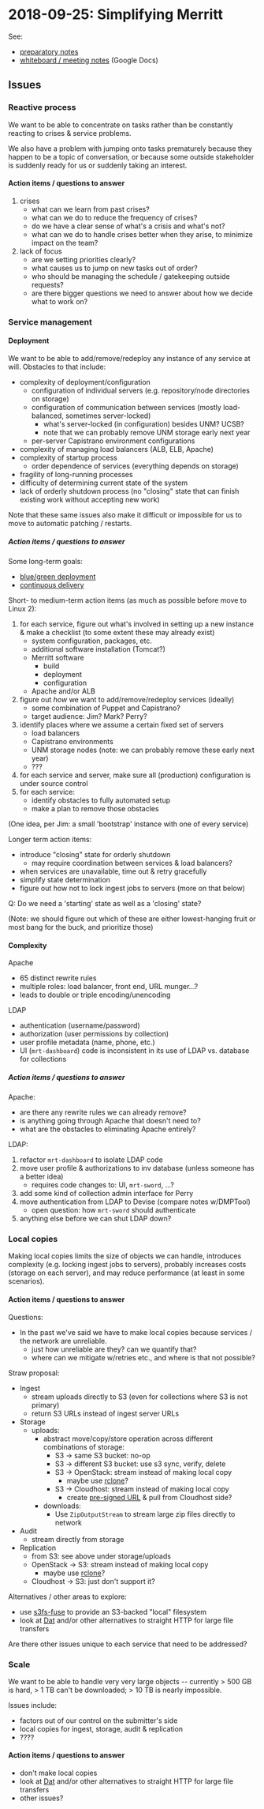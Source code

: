 # 2018-09-25: Simplifying Merritt

See:

- [preparatory notes](2018-09-24-simplifying-merritt-prep.md)
- [whiteboard / meeting notes](https://docs.google.com/document/d/1-45bYKxiyDlJx5LrJIbMdPzPYXX8ALon6sQDVspIJLM/edit) (Google Docs)

## Issues

### Reactive process

We want to be able to concentrate on tasks rather than be constantly
reacting to crises & service problems.

We also have a problem with jumping onto tasks prematurely because
they happen to be a topic of conversation, or because some outside
stakeholder is suddenly ready for us or suddenly taking an interest.

#### Action items / questions to answer

1. crises
   - what can we learn from past crises?
   - what can we do to reduce the frequency of crises?
   - do we have a clear sense of what's a crisis and what's not?
   - what can we do to handle crises better when they arise, to minimize
     impact on the team?
2. lack of focus
   - are we setting priorities clearly?
   - what causes us to jump on new tasks out of order?
   - who should be managing the schedule / gatekeeping outside requests?
   - are there bigger questions we need to answer about how we decide what
     to work on?

### Service management

#### Deployment

We want to be able to add/remove/redeploy any instance of any service at
will. Obstacles to that include:

- complexity of deployment/configuration
  - configuration of individual servers (e.g. repository/node directories on storage)
  - configuration of communication between services (mostly load-balanced, sometimes server-locked)
    - what's server-locked (in configuration) besides UNM? UCSB?
    - note that we can probably remove UNM storage early next year
  - per-server Capistrano environment configurations
- complexity of managing load balancers (ALB, ELB, Apache)
- complexity of startup process
  - order dependence of services (everything depends on storage)
- fragility of long-running processes
- difficulty of determining current state of the system
- lack of orderly shutdown process (no "closing" state that can finish
  existing work without accepting new work)

Note that these same issues also make it difficult or impossible for us to
move to automatic patching / restarts.

##### Action items / questions to answer

Some long-term goals:

- [blue/green deployment](https://martinfowler.com/bliki/BlueGreenDeployment.html)
- [continuous delivery](https://martinfowler.com/bliki/ContinuousDelivery.html)

Short- to medium-term action items (as much as possible before move to Linux 2):

1. for each service, figure out what's involved in setting up a new instance
   & make a checklist (to some extent these may already exist)
   - system configuration, packages, etc.
   - additional software installation (Tomcat?)
   - Merritt software
     - build
     - deployment
     - configuration
   - Apache and/or ALB
2. figure out *how* we want to add/remove/redeploy services (ideally)
   - some combination of Puppet and Capistrano?
   - target audience: Jim? Mark? Perry?
3. identify places where we assume a certain fixed set of servers
   - load balancers
   - Capistrano environments
   - UNM storage nodes (note: we can probably remove these early next year)
   - ???
4. for each service and server, make sure all (production) configuration is
   under source control
5. for each service:
   - identify obstacles to fully automated setup
   - make a plan to remove those obstacles

(One idea, per Jim: a small 'bootstrap' instance with one of every service)

Longer term action items:

- introduce "closing" state for orderly shutdown
  - may require coordination between services & load balancers?
- when services are unavailable, time out & retry gracefully
- simplify state determination
- figure out how not to lock ingest jobs to servers (more on that below)

Q: Do we need a 'starting' state as well as a 'closing' state?

(Note: we should figure out which of these are either lowest-hanging fruit or most
bang for the buck, and prioritize those)

#### Complexity

Apache

- 65 distinct rewrite rules
- multiple roles: load balancer, front end, URL munger...?
- leads to double or triple encoding/unencoding

LDAP

- authentication (username/password)
- authorization (user permissions by collection)
- user profile metadata (name, phone, etc.)
- UI (`mrt-dashboard`) code is inconsistent in its use of LDAP vs. database for collections

##### Action items / questions to answer

Apache:

- are there any rewrite rules we can already remove?
- is anything going through Apache that doesn't need to?
- what are the obstacles to eliminating Apache entirely?

LDAP:

1. refactor `mrt-dashboard` to isolate LDAP code
2. move user profile & authorizations to inv database (unless someone has a better idea)
   - requires code changes to: UI, `mrt-sword`, ...?
3. add some kind of collection admin interface for Perry
4. move authentication from LDAP to Devise (compare notes w/DMPTool)
   - open question: how `mrt-sword` should authenticate
5. anything else before we can shut LDAP down?

### Local copies

Making local copies limits the size of objects we can handle, introduces
complexity (e.g. locking ingest jobs to servers), probably increases costs
(storage on each server), and may reduce performance (at least in some
scenarios).

#### Action items / questions to answer

Questions:

- In the past we've said we have to make local copies because services / the network are
  unreliable.
  - just how unreliable are they? can we quantify that?
  - where can we mitigate w/retries etc., and where is that not possible?

Straw proposal:

- Ingest
  - stream uploads directly to S3 (even for collections where S3 is not primary)
  - return S3 URLs instead of ingest server URLs
- Storage
  - uploads:
    - abstract move/copy/store operation across different combinations of storage:
      - S3 -> same S3 bucket: no-op
      - S3 -> different S3 bucket: use s3 sync, verify, delete
      - S3 -> OpenStack: stream instead of making local copy
        - maybe use [rclone](https://rclone.org/)?
      - S3 -> Cloudhost: stream instead of making local copy
        - create [pre-signed URL](https://docs.aws.amazon.com/AmazonS3/latest/dev/ShareObjectPreSignedURL.html)
          & pull from Cloudhost side?
    - downloads:
      - Use `ZipOutputStream` to stream large zip files directly to network
- Audit
  - stream directly from storage
- Replication
  - from S3: see above under storage/uploads
  - OpenStack -> S3: stream instead of making local copy
    - maybe use [rclone](https://rclone.org/)?
  - Cloudhost -> S3: just don't support it?

Alternatives / other areas to explore:

- use [s3fs-fuse](https://github.com/s3fs-fuse/s3fs-fuse/wiki/Fuse-Over-Amazon)
  to provide an S3-backed "local" filesystem
- look at [Dat](http://datproject.org/) and/or other alternatives to straight HTTP
  for large file transfers

Are there other issues unique to each service that need to be addressed?

### Scale

We want to be able to handle very very large objects -- currently > 500 GB
is hard, > 1 TB can't be downloaded; > 10 TB is nearly impossible.

Issues include:

- factors out of our control on the submitter's side
- local copies for ingest, storage, audit & replication
- ????

#### Action items / questions to answer

- don't make local copies
- look at [Dat](http://datproject.org/) and/or other alternatives to straight HTTP
  for large file transfers
- other issues?

